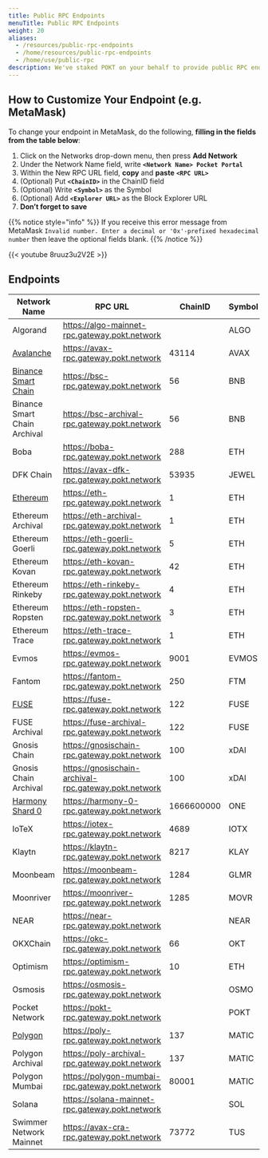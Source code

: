```yaml
---
title: Public RPC Endpoints
menuTitle: Public RPC Endpoints
weight: 20
aliases:
  - /resources/public-rpc-endpoints
  - /home/resources/public-rpc-endpoints
  - /home/use/public-rpc
description: We've staked POKT on your behalf to provide public RPC endpoints for all of the networks that Pocket supports. Use these endpoints in any DApp that lets you use a custom endpoint.
---
```



## How to Customize Your Endpoint (e.g. MetaMask)

To change your endpoint in MetaMask, do the following, **filling in the fields from the table below**:

1. Click on the Networks drop-down menu, then press **Add Network**
2. Under the Network Name field, write **`<Network Name> Pocket Portal`**
3. Within the New RPC URL field, **copy** and **paste** **`<RPC URL>`**
4. (Optional) Put **`<ChainID>`** in the ChainID field
5. (Optional) Write **`<Symbol>`** as the Symbol
6. (Optional) Add **`<Explorer URL>`** as the Block Explorer URL
7. **Don’t forget to save**

{{% notice style="info" %}}
If you receive this error message from MetaMask `Invalid number. Enter a decimal or '0x'-prefixed hexadecimal number` then leave the optional fields blank.
{{% /notice %}}

{{< youtube 8ruuz3u2V2E >}}

## Endpoints

| Network Name                                        | RPC URL                                               | ChainID    | Symbol | Explorer URL                          |
| --------------------------------------------------- | ----------------------------------------------------- | ---------- | ------ | ------------------------------------- |
| Algorand                                            | https://algo-mainnet-rpc.gateway.pokt.network         |            | ALGO   | https://algoexplorer.io               |
| [Avalanche](https://youtu.be/9SNGe2tfmmw)           | https://avax-rpc.gateway.pokt.network                 | 43114      | AVAX   | https://cchain.explorer.avax.network  |
| [Binance Smart Chain](https://youtu.be/fLTvtBtOEg0) | https://bsc-rpc.gateway.pokt.network                  | 56         | BNB    | https://bscscan.com                   |
| Binance Smart Chain Archival                        | https://bsc-archival-rpc.gateway.pokt.network         | 56         | BNB    |                                       |
| Boba                                                | https://boba-rpc.gateway.pokt.network                 | 288        | ETH    | https://blockexplorer.boba.network    |
| DFK Chain                                           | https://avax-dfk-rpc.gateway.pokt.network             | 53935      | JEWEL  | https://subnets.avax.network/defi-kingdoms/dfk-chain/explorer         |
| [Ethereum](https://youtu.be/8ruuz3u2V2E)            | https://eth-rpc.gateway.pokt.network                  | 1          | ETH    | https://etherscan.io                  |
| Ethereum Archival                                   | https://eth-archival-rpc.gateway.pokt.network         | 1          | ETH    |                                       |
| Ethereum Goerli                                     | https://eth-goerli-rpc.gateway.pokt.network           | 5          | ETH    | https://goerli.etherscan.io           |
| Ethereum Kovan                                      | https://eth-kovan-rpc.gateway.pokt.network            | 42         | ETH    | https://kovan.etherscan.io            |
| Ethereum Rinkeby                                    | https://eth-rinkeby-rpc.gateway.pokt.network          | 4          | ETH    | https://rinkeby.etherscan.io          |
| Ethereum Ropsten                                    | https://eth-ropsten-rpc.gateway.pokt.network          | 3          | ETH    | https://ropsten.etherscan.io          |
| Ethereum Trace                                      | https://eth-trace-rpc.gateway.pokt.network            | 1          | ETH    |                                       |
| Evmos                                               | https://evmos-rpc.gateway.pokt.network                | 9001       | EVMOS  | https://evm.evmos.org                 |
| Fantom                                              | https://fantom-rpc.gateway.pokt.network               | 250        | FTM    | https://ftmscan.com                   |
| [FUSE](https://youtu.be/sSg8QWgR_T8)                | https://fuse-rpc.gateway.pokt.network                 | 122        | FUSE   | https://explorer.fuse.io              |
| FUSE Archival                                       | https://fuse-archival-rpc.gateway.pokt.network        | 122        | FUSE   |                                       |
| Gnosis Chain                                        | https://gnosischain-rpc.gateway.pokt.network          | 100        | xDAI   | https://blockscout.com/poa/xdai       |
| Gnosis Chain Archival                               | https://gnosischain-archival-rpc.gateway.pokt.network | 100        | xDAI   |                                       |
| [Harmony Shard 0](https://youtu.be/w9ZziTu0ROo)     | https://harmony-0-rpc.gateway.pokt.network            | 1666600000 | ONE    | https://explorer.harmony.one          |
| IoTeX                                               | https://iotex-rpc.gateway.pokt.network                | 4689       | IOTX   | https://iotexscan.io                  |
| Klaytn                                              | https://klaytn-rpc.gateway.pokt.network               | 8217       | KLAY   | https://scope.klaytn.com              |
| Moonbeam                                            | https://moonbeam-rpc.gateway.pokt.network             | 1284       | GLMR   | https://moonscan.io                   |
| Moonriver                                           | https://moonriver-rpc.gateway.pokt.network            | 1285       | MOVR   | https://moonriver.moonscan.io         |
| NEAR                                                | https://near-rpc.gateway.pokt.network                 |            | NEAR   | https://www.nearscan.org              |
| OKXChain                                            | https://okc-rpc.gateway.pokt.network                  | 66         | OKT    | https://www.oklink.com/en/okc         |
| Optimism                                            | https://optimism-rpc.gateway.pokt.network             | 10         | ETH    | https://optimistic.etherscan.io       |
| Osmosis                                             | https://osmosis-rpc.gateway.pokt.network              |            | OSMO   | https://www.mintscan.io/osmosis       |
| Pocket Network                                      | https://pokt-rpc.gateway.pokt.network                 |            | POKT   | https://explorer.pokt.network         |
| [Polygon](https://youtu.be/C0jDq20pBYQ)             | https://poly-rpc.gateway.pokt.network                 | 137        | MATIC  | https://polygonscan.com               |
| Polygon Archival                                    | https://poly-archival-rpc.gateway.pokt.network        | 137        | MATIC  |                                       |
| Polygon Mumbai                                      | https://polygon-mumbai-rpc.gateway.pokt.network       | 80001      | MATIC  |                                       |
| Solana                                              | https://solana-mainnet-rpc.gateway.pokt.network       |            | SOL    |                                       |
| Swimmer Network Mainnet                             | https://avax-cra-rpc.gateway.pokt.network             | 73772      | TUS    | https://explorer.swimmer.network      |
